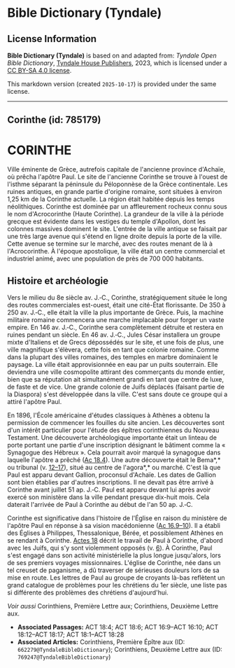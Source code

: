 # Bible Dictionary (Tyndale)

## License Information

**Bible Dictionary (Tyndale)** is based on and adapted from: _Tyndale Open Bible Dictionary_, [Tyndale House Publishers](https://tyndaleopenresources.com/), 2023, which is licensed under a [CC BY-SA 4.0 license](https://creativecommons.org/licenses/by-sa/4.0/legalcode.en).

This markdown version (created `2025-10-17`) is provided under the same license.



--------------------------------

## Corinthe (id: 785179)

CORINTHE
========

Ville éminente de Grèce, autrefois capitale de l'ancienne province d'Achaïe, où prêcha l'apôtre Paul. Le site de l'ancienne Corinthe se trouve à l'ouest de l'isthme séparant la péninsule du Péloponnèse de la Grèce continentale. Les ruines antiques, en grande partie d'origine romaine, sont situées à environ 1,25 km de la Corinthe actuelle. La région était habitée depuis les temps néolithiques. Corinthe est dominée par un affleurement rocheux connu sous le nom d'Acrocorinthe (Haute Corinthe). La grandeur de la ville à la période grecque est évidente dans les vestiges du temple d'Apollon, dont les colonnes massives dominent le site. L'entrée de la ville antique se faisait par une très large avenue qui s'étend en ligne droite depuis la porte de la ville. Cette avenue se termine sur le marché, avec des routes menant de là à l'Acrocorinthe. À l'époque apostolique, la ville était un centre commercial et industriel animé, avec une population de près de 700 000 habitants.

Histoire et archéologie
-----------------------

Vers le milieu du 8e siècle av. J.‑C., Corinthe, stratégiquement située le long des routes commerciales est\-ouest, était une cité\-État florissante. De 350 à 250 av. J.‑C., elle était la ville la plus importante de Grèce. Puis, la machine militaire romaine commencera une marche implacable pour forger un vaste empire. En 146 av. J.‑C., Corinthe sera complètement détruite et restera en ruines pendant un siècle. En 46 av. J.‑C., Jules César installera un groupe mixte d'Italiens et de Grecs dépossédés sur le site, et une fois de plus, une ville magnifique s'élèvera, cette fois en tant que colonie romaine. Comme dans la plupart des villes romaines, des temples en marbre dominaient le paysage. La ville était approvisionnée en eau par un puits souterrain. Elle deviendra une ville cosmopolite attirant des commerçants du monde entier, bien que sa réputation ait simultanément grandi en tant que centre de luxe, de faste et de vice. Une grande colonie de Juifs déplacés (faisant partie de la Diaspora) s'est développée dans la ville. C'est sans doute ce groupe qui a attiré l'apôtre Paul.

En 1896, l'École américaine d'études classiques à Athènes a obtenu la permission de commencer les fouilles du site ancien. Les découvertes sont d'un intérêt particulier pour l'étude des épîtres corinthiennes du Nouveau Testament. Une découverte archéologique importante était un linteau de porte portant une partie d'une inscription désignant le bâtiment comme la « Synagogue des Hébreux ». Cela pourrait avoir marqué la synagogue dans laquelle l'apôtre a prêché ([Ac 18\.4](https://ref.ly/Acts18:4)). Une autre découverte était le Bema*,* ou tribunal (v. [12–17](https://ref.ly/Acts18:12-Acts18:17)), situé au centre de l'agora*,* ou marché. C'est là que Paul est apparu devant Gallion, proconsul d'Achaïe. Les dates de Gallion sont bien établies par d'autres inscriptions. Il ne devait pas être arrivé à Corinthe avant juillet 51 ap. J.‑C. Paul est apparu devant lui après avoir exercé son ministère dans la ville pendant presque dix\-huit mois. Cela daterait l'arrivée de Paul à Corinthe au début de l'an 50 ap. J.‑C.

Corinthe est significative dans l'histoire de l'Église en raison du ministère de l'apôtre Paul en réponse à sa vision macédonienne ([Ac 16\.9–10](https://ref.ly/Acts16:9-Acts16:10)). Il a établi des Églises à Philippes, Thessalonique, Bérée, et possiblement Athènes en se rendant à Corinthe. [Actes 18](https://ref.ly/Acts18:1-Acts18:28) décrit le travail de Paul à Corinthe, d'abord avec les Juifs, qui s'y sont violemment opposés (v. [6](https://ref.ly/Acts18:6)). À Corinthe, Paul s'est engagé dans son activité ministérielle la plus longue jusqu'alors, lors de ses premiers voyages missionnaires. L'église de Corinthe, née dans un tel creuset de paganisme, a dû traverser de sérieuses douleurs lors de sa mise en route. Les lettres de Paul au groupe de croyants là\-bas reflètent un grand catalogue de problèmes pour les chrétiens du 1er siècle, une liste pas si différente des problèmes des chrétiens d'aujourd'hui.

*Voir aussi* Corinthiens, Première Lettre aux; Corinthiens, Deuxième Lettre aux.

* **Associated Passages:** ACT 18:4; ACT 18:6; ACT 16:9–ACT 16:10; ACT 18:12–ACT 18:17; ACT 18:1–ACT 18:28
* **Associated Articles:** Corinthiens, Première Épître aux (ID: `662279@TyndaleBibleDictionary`); Corinthiens, Deuxième Lettre aux (ID: `769247@TyndaleBibleDictionary`)


